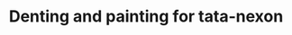 ---
title: "Denting and painting for tata-nexon"
servicedOn: "Nov 04 2023"
brand: "tata"
model: "nexon"
color: "blue" 
heroImage:
    url: "/img/services/tata-nexon.png"
    alt: "tata-nexon"
---